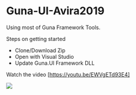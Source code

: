 # Guna-UI-Avira2019
Using most of Guna Framework Tools.

Steps on getting started
* Clone/Download Zip
* Open with Visual Studio 
* Update Guna.UI Framework DLL

Watch the video [https://youtu.be/EWVgETd93E4]

![](https://github.com/sobatdata/Guna-UI-CustomAlertNotification/blob/master/ss.png)
